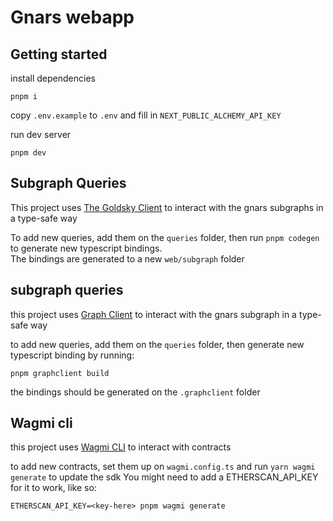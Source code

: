 # Gnars webapp

## Getting started

install dependencies
```
pnpm i
```

copy `.env.example` to `.env` and fill in `NEXT_PUBLIC_ALCHEMY_API_KEY`


run dev server
```
pnpm dev
```

## Subgraph Queries

This project
uses [The Goldsky Client](https://api.goldsky.com/api/public/project_clz4ukquribdy010b1fgua9nm/subgraphs/gnars-base/latest/gn)
to interact with the gnars subgraphs in a type-safe way

To add new queries, add them on the `queries` folder, then run `pnpm codegen` to generate new typescript bindings.  
The bindings are generated to a new `web/subgraph` folder

## subgraph queries

this project uses [Graph Client](https://github.com/graphprotocol/graph-client) to interact with the gnars subgraph in a
type-safe way

to add new queries, add them on the `queries` folder, then generate new typescript binding by running:

```
pnpm graphclient build
```

the bindings should be generated on the `.graphclient` folder

## Wagmi cli

this project uses [Wagmi CLI](https://wagmi.sh/cli/getting-started) to interact with contracts

to add new contracts, set them up on `wagmi.config.ts` and run `yarn wagmi generate` to update the sdk
You might need to add a ETHERSCAN_API_KEY for it to work, like so:
```
ETHERSCAN_API_KEY=<key-here> pnpm wagmi generate
```
